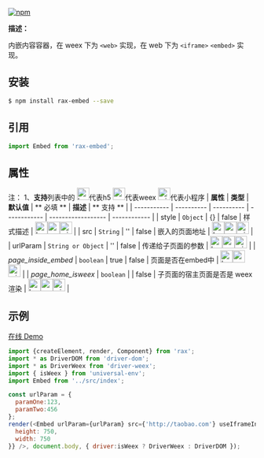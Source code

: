 [![npm](https://img.shields.io/npm/v/rax-embed.svg)](https://www.npmjs.com/package/rax-embed)

**描述：**

内嵌内容容器，在 weex 下为 `<web>` 实现，在 web 下为 `<iframe>` `<embed>` 实现。

## 安装

```bash
$ npm install rax-embed --save
```
## 引用

```jsx
import Embed from 'rax-embed';
```

## 属性
注：
1、**支持**列表中的 <img alt="browser" src="https://gw.alicdn.com/tfs/TB1uYFobGSs3KVjSZPiXXcsiVXa-200-200.svg" width="25px" height="25px" />代表h5 <img alt="weex" src="https://gw.alicdn.com/tfs/TB1jM0ebMaH3KVjSZFjXXcFWpXa-200-200.svg" width="25px" height="25px" />代表weex  <img alt="miniApp" src="https://gw.alicdn.com/tfs/TB1bBpmbRCw3KVjSZFuXXcAOpXa-200-200.svg" width="25px" height="25px" />代表小程序
| **属性**    | **类型**   | **默认值** | ** 必填 ** | **描述**           | ** 支持 ** |
| ----------- | ---------- | ---------- | ------------ | ------------------ | ------------ |
| style     | `Object` | {}         |   false           | 样式描述 | <img alt="browser" src="https://gw.alicdn.com/tfs/TB1uYFobGSs3KVjSZPiXXcsiVXa-200-200.svg" width="25px" height="25px" /><img alt="weex" src="https://gw.alicdn.com/tfs/TB1jM0ebMaH3KVjSZFjXXcFWpXa-200-200.svg" width="25px" height="25px" /><img alt="miniApp" src="https://gw.alicdn.com/tfs/TB1bBpmbRCw3KVjSZFuXXcAOpXa-200-200.svg" width="25px" height="25px" />  |
| src     | `String` | ''         |   false           | 嵌入的页面地址 | <img alt="browser" src="https://gw.alicdn.com/tfs/TB1uYFobGSs3KVjSZPiXXcsiVXa-200-200.svg" width="25px" height="25px" /><img alt="weex" src="https://gw.alicdn.com/tfs/TB1jM0ebMaH3KVjSZFjXXcFWpXa-200-200.svg" width="25px" height="25px" /><img alt="miniApp" src="https://gw.alicdn.com/tfs/TB1bBpmbRCw3KVjSZFuXXcAOpXa-200-200.svg" width="25px" height="25px" />  |
| urlParam     | `String or Object` | ''         |   false           | 传递给子页面的参数 | <img alt="browser" src="https://gw.alicdn.com/tfs/TB1uYFobGSs3KVjSZPiXXcsiVXa-200-200.svg" width="25px" height="25px" /><img alt="weex" src="https://gw.alicdn.com/tfs/TB1jM0ebMaH3KVjSZFjXXcFWpXa-200-200.svg" width="25px" height="25px" /><img alt="miniApp" src="https://gw.alicdn.com/tfs/TB1bBpmbRCw3KVjSZFuXXcAOpXa-200-200.svg" width="25px" height="25px" />  |
| _page_inside_embed_     | `boolean` | true         |   false           | 页面是否在embed中 | <img alt="browser" src="https://gw.alicdn.com/tfs/TB1uYFobGSs3KVjSZPiXXcsiVXa-200-200.svg" width="25px" height="25px" /><img alt="weex" src="https://gw.alicdn.com/tfs/TB1jM0ebMaH3KVjSZFjXXcFWpXa-200-200.svg" width="25px" height="25px" /><img alt="miniApp" src="https://gw.alicdn.com/tfs/TB1bBpmbRCw3KVjSZFuXXcAOpXa-200-200.svg" width="25px" height="25px" />  |
| _page_home_isweex_     | `boolean` |          |   false           | 子页面的宿主页面是否是 weex 渲染 | <img alt="browser" src="https://gw.alicdn.com/tfs/TB1uYFobGSs3KVjSZPiXXcsiVXa-200-200.svg" width="25px" height="25px" /><img alt="weex" src="https://gw.alicdn.com/tfs/TB1jM0ebMaH3KVjSZFjXXcFWpXa-200-200.svg" width="25px" height="25px" /><img alt="miniApp" src="https://gw.alicdn.com/tfs/TB1bBpmbRCw3KVjSZFuXXcAOpXa-200-200.svg" width="25px" height="25px" />  |

## 示例
[在线 Demo](https://jsplayground.taobao.org/raxplayground/c5f33524-1a5c-43ed-866d-411d820cce46)
```js
import {createElement, render, Component} from 'rax';
import * as DriverDOM from 'driver-dom';
import * as DriverWeex from 'driver-weex';
import { isWeex } from 'universal-env';
import Embed from '../src/index';

const urlParam = {
  paramOne:123,
  paramTwo:456
};
render(<Embed urlParam={urlParam} src={'http://taobao.com'} useIframeInWeb={true} style={{
  height: 750,
  width: 750
}} />, document.body, { driver:isWeex ? DriverWeex : DriverDOM });
```


